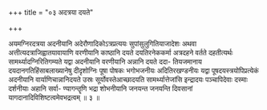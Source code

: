 +++
title = "०३ अदत्रया दयते"

+++

अयमग्निरदत्रया अदनीयानि अदेरौणादिकोऽत्रप्रत्ययः सुपांसुलुगितियाजादेशः अथवा अत्तीत्यदत्राजिह्वातयावायाणि वरणीयानि काष्ठानि दयते दयतिरनेककर्मा अत्रदहने वर्तते दहतीत्यर्थः सामर्थ्यादग्निरितिगम्यते यद्वा अदनीयानि वरणीयानि अन्नानि दयते ददा- तियजमानाय दयदानगतिहिंसाबलाख्यानेषु दीदृशोग्निः पूषा पोषकः भगोभजनीयः अदितिरखण्डनीयः यद्वा पूषदयस्त्रयोपिप्रत्येकं अदनीयानि वार्याणिचान्नानिदयते उस्रः सूर्योवस्तेआच्छादयति सामर्थ्यात्तेजांसि इन्द्रादयः पञ्चापिदेवाः दस्माः दर्शनीयाः अहानि सर्वा- ण्यागन्तॄणि भद्रा शोभनीयानि जनयन्त जनयन्ति दिवसानां यागदानादिविशिष्टत्वमेवभद्रत्वम् ॥ ३ ॥